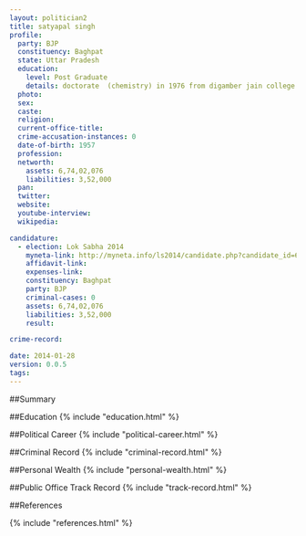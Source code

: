 ```yaml
---
layout: politician2
title: satyapal singh
profile: 
  party: BJP
  constituency: Baghpat
  state: Uttar Pradesh
  education: 
    level: Post Graduate
    details: doctorate  (chemistry) in 1976 from digamber jain college badhot  m.phil (chemistry) in 1978 from delhi university  m.a (public administration) in 1989 from nagpur university  ph.d. (public administration) in 1993 from nagpur university
  photo: 
  sex: 
  caste: 
  religion: 
  current-office-title: 
  crime-accusation-instances: 0
  date-of-birth: 1957
  profession: 
  networth: 
    assets: 6,74,02,076
    liabilities: 3,52,000
  pan: 
  twitter: 
  website: 
  youtube-interview: 
  wikipedia: 

candidature: 
  - election: Lok Sabha 2014
    myneta-link: http://myneta.info/ls2014/candidate.php?candidate_id=672
    affidavit-link: 
    expenses-link: 
    constituency: Baghpat 
    party: BJP
    criminal-cases: 0
    assets: 6,74,02,076
    liabilities: 3,52,000
    result:  

crime-record: 

date: 2014-01-28
version: 0.0.5
tags: 
---
```

##Summary


##Education
{% include "education.html" %}


##Political Career
{% include "political-career.html" %}


##Criminal Record
{% include "criminal-record.html" %}


##Personal Wealth
{% include "personal-wealth.html" %}


##Public Office Track Record
{% include "track-record.html" %}


##References


{% include "references.html" %}